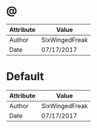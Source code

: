 # @
| Attribute | Value |
| ---  | ---     |
| Author | SixWingedFreak |
| Date | 07/17/2017 |
# Default
| Attribute | Value |
| ---  | ---     |
| Author | SixWingedFreak |
| Date | 07/17/2017 |
